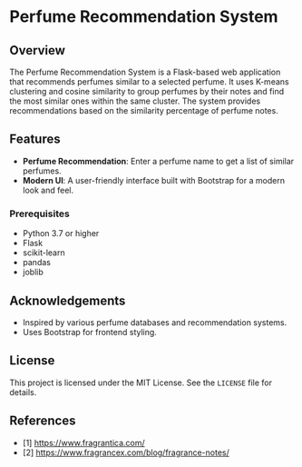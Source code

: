 # Perfume Recommendation System

## Overview

The Perfume Recommendation System is a Flask-based web application that recommends perfumes similar to a selected perfume. It uses K-means clustering and cosine similarity to group perfumes by their notes and find the most similar ones within the same cluster. The system provides recommendations based on the similarity percentage of perfume notes.

## Features

- **Perfume Recommendation**: Enter a perfume name to get a list of similar perfumes.
- **Modern UI**: A user-friendly interface built with Bootstrap for a modern look and feel.

### Prerequisites

- Python 3.7 or higher
- Flask
- scikit-learn
- pandas
- joblib

## Acknowledgements

- Inspired by various perfume databases and recommendation systems.
- Uses Bootstrap for frontend styling.

## License

This project is licensed under the MIT License. See the `LICENSE` file for details.

## References

- [1] https://www.fragrantica.com/
- [2] https://www.fragrancex.com/blog/fragrance-notes/
